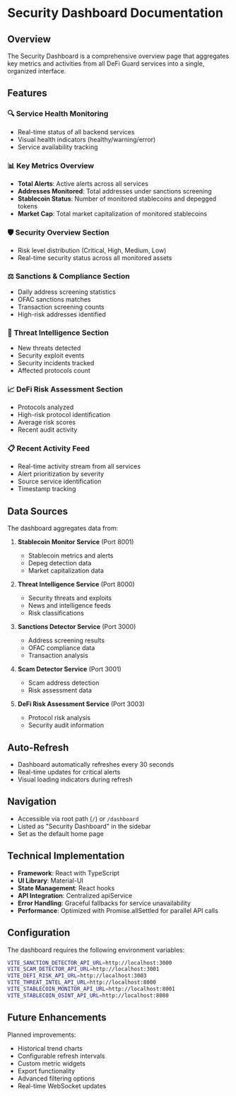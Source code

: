 # Security Dashboard Documentation

## Overview

The Security Dashboard is a comprehensive overview page that aggregates key metrics and activities from all DeFi Guard services into a single, organized interface.

## Features

### 🔍 **Service Health Monitoring**
- Real-time status of all backend services
- Visual health indicators (healthy/warning/error)
- Service availability tracking

### 📊 **Key Metrics Overview**
- **Total Alerts**: Active alerts across all services
- **Addresses Monitored**: Total addresses under sanctions screening
- **Stablecoin Status**: Number of monitored stablecoins and depegged tokens
- **Market Cap**: Total market capitalization of monitored stablecoins

### 🛡️ **Security Overview Section**
- Risk level distribution (Critical, High, Medium, Low)
- Real-time security status across all monitored assets

### ⚖️ **Sanctions & Compliance Section**
- Daily address screening statistics
- OFAC sanctions matches
- Transaction screening counts
- High-risk addresses identified

### 🚨 **Threat Intelligence Section**
- New threats detected
- Security exploit events
- Security incidents tracked
- Affected protocols count

### 📈 **DeFi Risk Assessment Section**
- Protocols analyzed
- High-risk protocol identification
- Average risk scores
- Recent audit activity

### 📋 **Recent Activity Feed**
- Real-time activity stream from all services
- Alert prioritization by severity
- Source service identification
- Timestamp tracking

## Data Sources

The dashboard aggregates data from:

1. **Stablecoin Monitor Service** (Port 8001)
   - Stablecoin metrics and alerts
   - Depeg detection data
   - Market capitalization data

2. **Threat Intelligence Service** (Port 8000)
   - Security threats and exploits
   - News and intelligence feeds
   - Risk classifications

3. **Sanctions Detector Service** (Port 3000)
   - Address screening results
   - OFAC compliance data
   - Transaction analysis

4. **Scam Detector Service** (Port 3001)
   - Scam address detection
   - Risk assessment data

5. **DeFi Risk Assessment Service** (Port 3003)
   - Protocol risk analysis
   - Security audit information

## Auto-Refresh

- Dashboard automatically refreshes every 30 seconds
- Real-time updates for critical alerts
- Visual loading indicators during refresh

## Navigation

- Accessible via root path (`/`) or `/dashboard`
- Listed as "Security Dashboard" in the sidebar
- Set as the default home page

## Technical Implementation

- **Framework**: React with TypeScript
- **UI Library**: Material-UI
- **State Management**: React hooks
- **API Integration**: Centralized apiService
- **Error Handling**: Graceful fallbacks for service unavailability
- **Performance**: Optimized with Promise.allSettled for parallel API calls

## Configuration

The dashboard requires the following environment variables:

```bash
VITE_SANCTION_DETECTOR_API_URL=http://localhost:3000
VITE_SCAM_DETECTOR_API_URL=http://localhost:3001
VITE_DEFI_RISK_API_URL=http://localhost:3003
VITE_THREAT_INTEL_API_URL=http://localhost:8000
VITE_STABLECOIN_MONITOR_API_URL=http://localhost:8001
VITE_STABLECOIN_OSINT_API_URL=http://localhost:8080
```

## Future Enhancements

Planned improvements:
- Historical trend charts
- Configurable refresh intervals
- Custom metric widgets
- Export functionality
- Advanced filtering options
- Real-time WebSocket updates
